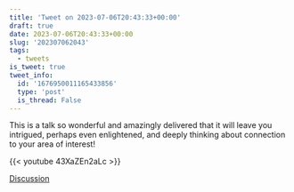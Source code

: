 ```yaml
---
title: 'Tweet on 2023-07-06T20:43:33+00:00'
draft: true
date: 2023-07-06T20:43:33+00:00
slug: '202307062043'
tags:
  - tweets
is_tweet: true
tweet_info:
  id: '1676950011165433856'
  type: 'post'
  is_thread: False
---
```




This is a talk so wonderful and amazingly delivered that it will leave you intrigued, perhaps even enlightened, and deeply thinking about connection to your area of interest!

{{< youtube 43XaZEn2aLc >}}

[Discussion](https://x.com/sytelus/status/1676950011165433856)
